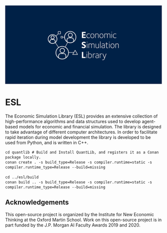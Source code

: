 ![esl project logo](https://raw.githubusercontent.com/INET-Complexity/ESL/master/project/logo/logo_card.png)


# ESL
The Economic Simulation Library (ESL) provides an extensive collection of high-performance algorithms and data structures used to develop agent-based models for economic and financial simulation. The library is designed to take advantage of different computer architectures. In order to facilitate rapid iteration during model development the library  is developed to be used from Python, and is written in C++. 

```
cd quantlib # Build and Install QuantLib, and registers it as a Conan package locally.
conan create . -s build_type=Release -s compiler.runtime=static -s compiler.runtime_type=Release --build=missing

cd ../esl/build
conan build .. -s build_type=Release -s compiler.runtime=static -s compiler.runtime_type=Release --build=missing
```


## Acknowledgements
This open-source project is organized by the Institute for New Economic Thinking at the Oxford Martin School.
Work on this open-source project is in part funded by the J.P. Morgan AI Faculty Awards 2019 and 2020.



